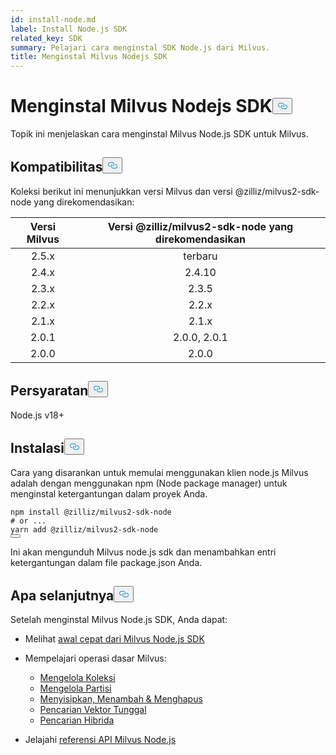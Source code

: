 ```yaml
---
id: install-node.md
label: Install Node.js SDK
related_key: SDK
summary: Pelajari cara menginstal SDK Node.js dari Milvus.
title: Menginstal Milvus Nodejs SDK
---
```


<h1 id="Install-Milvus-Nodejs-SDK" class="common-anchor-header">Menginstal Milvus Nodejs SDK<button data-href="#Install-Milvus-Nodejs-SDK" class="anchor-icon" translate="no">
      <svg translate="no"
        aria-hidden="true"
        focusable="false"
        height="20"
        version="1.1"
        viewBox="0 0 16 16"
        width="16"
      >
        <path
          fill="#0092E4"
          fill-rule="evenodd"
          d="M4 9h1v1H4c-1.5 0-3-1.69-3-3.5S2.55 3 4 3h4c1.45 0 3 1.69 3 3.5 0 1.41-.91 2.72-2 3.25V8.59c.58-.45 1-1.27 1-2.09C10 5.22 8.98 4 8 4H4c-.98 0-2 1.22-2 2.5S3 9 4 9zm9-3h-1v1h1c1 0 2 1.22 2 2.5S13.98 12 13 12H9c-.98 0-2-1.22-2-2.5 0-.83.42-1.64 1-2.09V6.25c-1.09.53-2 1.84-2 3.25C6 11.31 7.55 13 9 13h4c1.45 0 3-1.69 3-3.5S14.5 6 13 6z"
        ></path>
      </svg>
    </button></h1><p>Topik ini menjelaskan cara menginstal Milvus Node.js SDK untuk Milvus.</p>
<h2 id="Compatibility" class="common-anchor-header">Kompatibilitas<button data-href="#Compatibility" class="anchor-icon" translate="no">
      <svg translate="no"
        aria-hidden="true"
        focusable="false"
        height="20"
        version="1.1"
        viewBox="0 0 16 16"
        width="16"
      >
        <path
          fill="#0092E4"
          fill-rule="evenodd"
          d="M4 9h1v1H4c-1.5 0-3-1.69-3-3.5S2.55 3 4 3h4c1.45 0 3 1.69 3 3.5 0 1.41-.91 2.72-2 3.25V8.59c.58-.45 1-1.27 1-2.09C10 5.22 8.98 4 8 4H4c-.98 0-2 1.22-2 2.5S3 9 4 9zm9-3h-1v1h1c1 0 2 1.22 2 2.5S13.98 12 13 12H9c-.98 0-2-1.22-2-2.5 0-.83.42-1.64 1-2.09V6.25c-1.09.53-2 1.84-2 3.25C6 11.31 7.55 13 9 13h4c1.45 0 3-1.69 3-3.5S14.5 6 13 6z"
        ></path>
      </svg>
    </button></h2><p>Koleksi berikut ini menunjukkan versi Milvus dan versi @zilliz/milvus2-sdk-node yang direkomendasikan:</p>
<table>
<thead>
<tr><th style="text-align:center">Versi Milvus</th><th style="text-align:center">Versi @zilliz/milvus2-sdk-node yang direkomendasikan</th></tr>
</thead>
<tbody>
<tr><td style="text-align:center">2.5.x</td><td style="text-align:center">terbaru</td></tr>
<tr><td style="text-align:center">2.4.x</td><td style="text-align:center">2.4.10</td></tr>
<tr><td style="text-align:center">2.3.x</td><td style="text-align:center">2.3.5</td></tr>
<tr><td style="text-align:center">2.2.x</td><td style="text-align:center">2.2.x</td></tr>
<tr><td style="text-align:center">2.1.x</td><td style="text-align:center">2.1.x</td></tr>
<tr><td style="text-align:center">2.0.1</td><td style="text-align:center">2.0.0, 2.0.1</td></tr>
<tr><td style="text-align:center">2.0.0</td><td style="text-align:center">2.0.0</td></tr>
</tbody>
</table>
<h2 id="Requirement" class="common-anchor-header">Persyaratan<button data-href="#Requirement" class="anchor-icon" translate="no">
      <svg translate="no"
        aria-hidden="true"
        focusable="false"
        height="20"
        version="1.1"
        viewBox="0 0 16 16"
        width="16"
      >
        <path
          fill="#0092E4"
          fill-rule="evenodd"
          d="M4 9h1v1H4c-1.5 0-3-1.69-3-3.5S2.55 3 4 3h4c1.45 0 3 1.69 3 3.5 0 1.41-.91 2.72-2 3.25V8.59c.58-.45 1-1.27 1-2.09C10 5.22 8.98 4 8 4H4c-.98 0-2 1.22-2 2.5S3 9 4 9zm9-3h-1v1h1c1 0 2 1.22 2 2.5S13.98 12 13 12H9c-.98 0-2-1.22-2-2.5 0-.83.42-1.64 1-2.09V6.25c-1.09.53-2 1.84-2 3.25C6 11.31 7.55 13 9 13h4c1.45 0 3-1.69 3-3.5S14.5 6 13 6z"
        ></path>
      </svg>
    </button></h2><p>Node.js v18+</p>
<h2 id="Installation" class="common-anchor-header">Instalasi<button data-href="#Installation" class="anchor-icon" translate="no">
      <svg translate="no"
        aria-hidden="true"
        focusable="false"
        height="20"
        version="1.1"
        viewBox="0 0 16 16"
        width="16"
      >
        <path
          fill="#0092E4"
          fill-rule="evenodd"
          d="M4 9h1v1H4c-1.5 0-3-1.69-3-3.5S2.55 3 4 3h4c1.45 0 3 1.69 3 3.5 0 1.41-.91 2.72-2 3.25V8.59c.58-.45 1-1.27 1-2.09C10 5.22 8.98 4 8 4H4c-.98 0-2 1.22-2 2.5S3 9 4 9zm9-3h-1v1h1c1 0 2 1.22 2 2.5S13.98 12 13 12H9c-.98 0-2-1.22-2-2.5 0-.83.42-1.64 1-2.09V6.25c-1.09.53-2 1.84-2 3.25C6 11.31 7.55 13 9 13h4c1.45 0 3-1.69 3-3.5S14.5 6 13 6z"
        ></path>
      </svg>
    </button></h2><p>Cara yang disarankan untuk memulai menggunakan klien node.js Milvus adalah dengan menggunakan npm (Node package manager) untuk menginstal ketergantungan dalam proyek Anda.</p>
<pre><code translate="no" class="language-javascript">npm install @zilliz/milvus2-sdk-node
<span class="hljs-comment"># or ...</span>
yarn add @zilliz/milvus2-sdk-node
<button class="copy-code-btn"></button></code></pre>
<p>Ini akan mengunduh Milvus node.js sdk dan menambahkan entri ketergantungan dalam file package.json Anda.</p>
<h2 id="Whats-next" class="common-anchor-header">Apa selanjutnya<button data-href="#Whats-next" class="anchor-icon" translate="no">
      <svg translate="no"
        aria-hidden="true"
        focusable="false"
        height="20"
        version="1.1"
        viewBox="0 0 16 16"
        width="16"
      >
        <path
          fill="#0092E4"
          fill-rule="evenodd"
          d="M4 9h1v1H4c-1.5 0-3-1.69-3-3.5S2.55 3 4 3h4c1.45 0 3 1.69 3 3.5 0 1.41-.91 2.72-2 3.25V8.59c.58-.45 1-1.27 1-2.09C10 5.22 8.98 4 8 4H4c-.98 0-2 1.22-2 2.5S3 9 4 9zm9-3h-1v1h1c1 0 2 1.22 2 2.5S13.98 12 13 12H9c-.98 0-2-1.22-2-2.5 0-.83.42-1.64 1-2.09V6.25c-1.09.53-2 1.84-2 3.25C6 11.31 7.55 13 9 13h4c1.45 0 3-1.69 3-3.5S14.5 6 13 6z"
        ></path>
      </svg>
    </button></h2><p>Setelah menginstal Milvus Node.js SDK, Anda dapat:</p>
<ul>
<li><p>Melihat <a href="https://github.com/milvus-io/milvus-sdk-node">awal cepat dari Milvus Node.js SDK</a></p></li>
<li><p>Mempelajari operasi dasar Milvus:</p>
<ul>
<li><a href="/docs/id/v2.5.x/manage-collections.md">Mengelola Koleksi</a></li>
<li><a href="/docs/id/v2.5.x/manage-partitions.md">Mengelola Partisi</a></li>
<li><a href="/docs/id/v2.5.x/insert-update-delete.md">Menyisipkan, Menambah &amp; Menghapus</a></li>
<li><a href="/docs/id/v2.5.x/single-vector-search.md">Pencarian Vektor Tunggal</a></li>
<li><a href="/docs/id/v2.5.x/multi-vector-search.md">Pencarian Hibrida</a></li>
</ul></li>
<li><p>Jelajahi <a href="/api-reference/node/v2.4.x/About.md">referensi API Milvus Node.js</a></p></li>
</ul>
